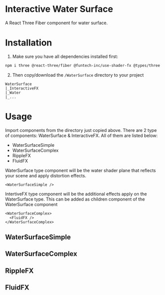 # Interactive Water Surface

A React Three Fiber component for water surface.

# Installation

1. Make sure you have all dependencies installed first:

```bash
npm i three @react-three/fiber @funtech-inc/use-shader-fx @types/three
```

2. Then copy/download the `/WaterSurface` directory to your project

```
WaterSurface
|_InteractiveFX
|_Water
|_...
```

# Usage

Import components from the directory just copied above. There are 2 type of components: WaterSurface & InteractiveFX. All of them are listed below:

- WaterSurfaceSimple
- WaterSurfaceComplex
- RippleFX
- FluidFX

WaterSurface type component will be the water shader plane that reflects your scene and apply distortion effects.

```tsx
<WaterSurfaceSimple />
```

IntertiveFX type component will be the additional effects apply on the WaterSurface type. This can be added as children component of the WaterSurface component

```tsx
<WaterSurfaceComplex>
  <FluidFX />
</WaterSurfaceComplex>
```

## WaterSurfaceSimple

## WaterSurfaceComplex

## RippleFX

## FluidFX
